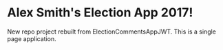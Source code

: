 Alex Smith's Election App 2017!
==============

New repo project rebuilt from ElectionCommentsAppJWT. This is a single page application.